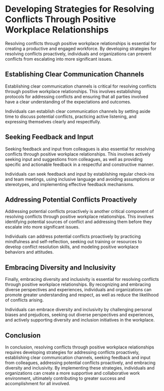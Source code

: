 Developing Strategies for Resolving Conflicts Through Positive Workplace Relationships
===============================================================================================================================================================

Resolving conflicts through positive workplace relationships is essential for creating a productive and engaged workforce. By developing strategies for resolving conflicts proactively, individuals and organizations can prevent conflicts from escalating into more significant issues.

Establishing Clear Communication Channels
-----------------------------------------

Establishing clear communication channels is critical for resolving conflicts through positive workplace relationships. This involves establishing protocols for addressing conflicts and ensuring that all parties involved have a clear understanding of the expectations and outcomes.

Individuals can establish clear communication channels by setting aside time to discuss potential conflicts, practicing active listening, and expressing themselves clearly and respectfully.

Seeking Feedback and Input
--------------------------

Seeking feedback and input from colleagues is also essential for resolving conflicts through positive workplace relationships. This involves actively seeking input and suggestions from colleagues, as well as providing specific and actionable feedback in a respectful and constructive manner.

Individuals can seek feedback and input by establishing regular check-ins and team meetings, using inclusive language and avoiding assumptions or stereotypes, and implementing effective feedback mechanisms.

Addressing Potential Conflicts Proactively
------------------------------------------

Addressing potential conflicts proactively is another critical component of resolving conflicts through positive workplace relationships. This involves identifying potential sources of conflict and addressing them before they escalate into more significant issues.

Individuals can address potential conflicts proactively by practicing mindfulness and self-reflection, seeking out training or resources to develop conflict resolution skills, and modeling positive workplace behaviors and attitudes.

Embracing Diversity and Inclusivity
-----------------------------------

Finally, embracing diversity and inclusivity is essential for resolving conflicts through positive workplace relationships. By recognizing and embracing diverse perspectives and experiences, individuals and organizations can promote greater understanding and respect, as well as reduce the likelihood of conflicts arising.

Individuals can embrace diversity and inclusivity by challenging personal biases and prejudices, seeking out diverse perspectives and experiences, and actively supporting diversity and inclusion initiatives in the workplace.

Conclusion
----------

In conclusion, resolving conflicts through positive workplace relationships requires developing strategies for addressing conflicts proactively, establishing clear communication channels, seeking feedback and input from colleagues, addressing potential conflicts proactively, and embracing diversity and inclusivity. By implementing these strategies, individuals and organizations can create a more supportive and collaborative work environment, ultimately contributing to greater success and accomplishment for all involved.



